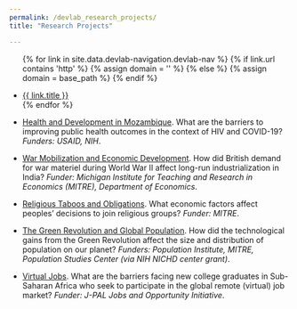 ```yaml
---
permalink: /devlab_research_projects/
title: "Research Projects"

---
```


<!-- =============================Dev Lab header Below========================== -->

<div class="masthead">
  <div class="masthead__inner-wrap">
    <div class="masthead__menu">
      <nav id="" class="greedy-nav">
        <!-- <button><div class="navicon"></div></button> -->
        <ul class="visible-links">
                
{% for link in site.data.devlab-navigation.devlab-nav %}
            {% if link.url contains 'http' %}
              {% assign domain = '' %}
              {% else %}
              {% assign domain = base_path %}
            {% endif %}
            <li class="masthead__menu-item"><a href="{{ domain }}{{ link.url }}">{{ link.title }}</a></li>
          {% endfor %}
        </ul>
        <ul class="hidden-links hidden"></ul>
      </nav>
    </div>
  </div>
</div>


<!-- =============================Dev Lab Content Below========================== -->
* [Health and Development in Mozambique](https://fordschool.umich.edu/mozambique-research). What are the barriers to improving public health outcomes in the context of HIV and COVID-19? _Funders: USAID, NIH_.
 

* [War Mobilization and Economic Development](https://sites.lsa.umich.edu/deanyang/wp-content/uploads/sites/205/2024/02/parvathaneni-yang-2024-war-mobilization-india.pdf). How did British demand for war materiel during World War II affect long-run industrialization in India? _Funder: Michigan Institute for Teaching and Research in Economics (MITRE), Department of Economics_. 
 

* <ins>Religious Taboos and Obligations</ins>. What economic factors affect peoples’ decisions to join religious groups? _Funder: MITRE_.
 

* <ins>The Green Revolution and Global Population</ins>. How did the technological gains from the Green Revolution affect the size and distribution of population on our planet? _Funders: Population Institute, MITRE, Population Studies Center (via NIH NICHD center grant)_. 
 

* <ins>Virtual Jobs</ins>. What are the barriers facing new college graduates in Sub-Saharan Africa who seek to participate in the global remote (virtual) job market? _Funder: J-PAL Jobs and Opportunity Initiative_.